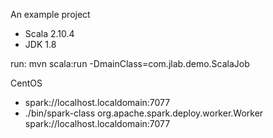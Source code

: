 An example project
- Scala 2.10.4
- JDK 1.8

run:
    mvn scala:run -DmainClass=com.jlab.demo.ScalaJob

CentOS
- spark://localhost.localdomain:7077
- ./bin/spark-class org.apache.spark.deploy.worker.Worker spark://localhost.localdomain:7077

